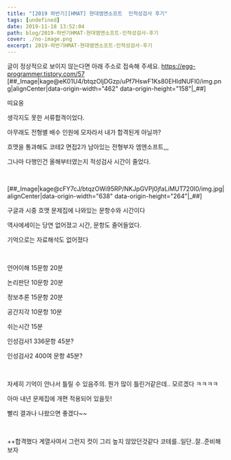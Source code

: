 ```yaml
---
title: "[2019 하반기][HMAT] 현대엠엔소프트  인적성검사 후기"
tags: [undefined]
date: 2019-11-18 13:52:04
path: blog/2019-하반기HMAT-현대엠엔소프트-인적성검사-후기
cover: ./no-image.png
excerpt: 2019-하반기HMAT-현대엠엔소프트-인적성검사-후기
---
```

글이 정상적으로 보이지 않는다면 아래 주소로 접속해 주세요.
https://egg-programmer.tistory.com/57
\[\#\#\_Image|kage@eK01U4/btqzOljDGzp/uPf7HswF1Ks80EHldNUFI0/img.png|alignCenter|data-origin-width="462" data-origin-height="158"|\_\#\#\]

띠요옹

생각지도 못한 서류합격이었다.

아무래도 전형별 배수 인원에 모자라서 내가 합격된게 아닐까?

흐맷을 통과해도 코테2 면접2가 남아있는 전형부자 엠엔소프트,,,

그나마 다행인건 올해부터였는지 적성검사 시간이 줄었다.

&nbsp;

\[\#\#\_Image|kage@cFY7cJ/btqzOWi95RP/NKJpGVPj0jfaLiMUT720I0/img.jpg|alignCenter|data-origin-width="638" data-origin-height="264"|\_\#\#\]

구글과 시중 흐맷 문제집에 나와있는 문항수와 시간이다

역사에세이는 당연 없어졌고 시간, 문항도 줄어들었다.

기억으로는 자료해석도 없어졌다

&nbsp;

언어이해 15문항 20분

논리판단 10문항 20분

정보추론 15문항 20분

공간지각 10문항 10분

쉬는시간 15분

인성검사1 336문항 45분?

인성검사2 400여 문항 45분?

&nbsp;

자세히 기억이 안나서 틀릴 수 있음주의. 뭔가 많이 틀린거같은데.. 모르겠다 ㅋㅋㅋㅋ

아마 내년 문제집에 개편 적용되어 있을듯!

빨리 결과나 나왔으면 좋겠다~~

&nbsp;

++합격했다 계열사여서 그런지 컷이 그리 높지 않았던것같다 코테를..일단..잘..준비해 보자

&nbsp;